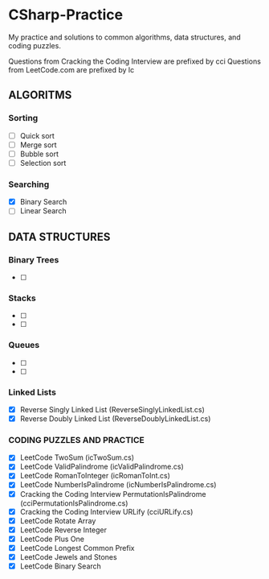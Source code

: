 # CSharp-Practice
My practice and solutions to common algorithms, data structures, and coding puzzles.

Questions from Cracking the Coding Interview are prefixed by cci
Questions from LeetCode.com are prefixed by lc

ALGORITMS
---------
### Sorting
- [ ] Quick sort
- [ ] Merge sort
- [ ] Bubble sort
- [ ] Selection sort
### Searching
- [X] Binary Search
- [ ] Linear Search

DATA STRUCTURES
---------------

### Binary Trees
- [ ] 
### Stacks
- [ ] 
- [ ] 
### Queues
- [ ] 
- [ ] 
### Linked Lists
- [X] Reverse Singly Linked List (ReverseSinglyLinkedList.cs)
- [X] Reverse Doubly Linked List (ReverseDoublyLinkedList.cs)

### CODING PUZZLES AND PRACTICE

- [X] LeetCode TwoSum (icTwoSum.cs)
- [X] LeetCode ValidPalindrome (icValidPalindrome.cs)
- [X] LeetCode RomanToInteger (icRomanToInt.cs)
- [X] LeetCode NumberIsPalindrome (icNumberIsPalindrome.cs)
- [X] Cracking the Coding Interview PermutationIsPalindrome (cciPermutationIsPalindrome.cs)
- [X] Cracking the Coding Interview URLify (cciURLify.cs)
- [X] LeetCode Rotate Array 
- [X] LeetCode Reverse Integer
- [X] LeetCode Plus One
- [X] LeetCode Longest Common Prefix
- [X] LeetCode Jewels and Stones
- [X] LeetCode Binary Search
